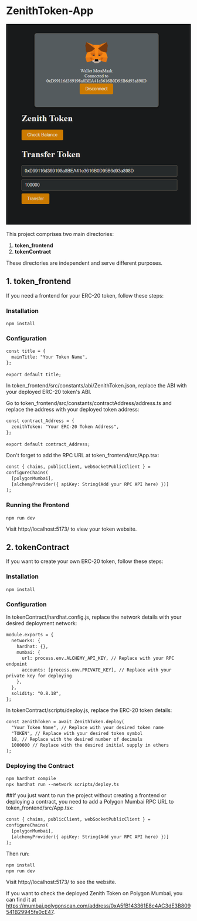 # ZenithToken-App

![zenithtoken.PNG](zenithtoken.PNG)

This project comprises two main directories:

1. **token_frontend**
2. **tokenContract**

These directories are independent and serve different purposes.

## 1. token_frontend

If you need a frontend for your ERC-20 token, follow these steps:

### Installation

```
npm install
```

### Configuration

```
const title = {
  mainTitle: "Your Token Name",
};

export default title;
```

In token_frontend/src/constants/abi/ZenithToken.json, replace the ABI with your deployed ERC-20 token's ABI.

Go to token_frontend/src/constants/contractAddress/address.ts and replace the address with your deployed token address:

```
const contract_Address = {
  zenithToken: "Your ERC-20 Token Address",
};

export default contract_Address;

```

Don't forget to add the RPC URL at token_frontend/src/App.tsx:

```
const { chains, publicClient, webSocketPublicClient } = configureChains(
  [polygonMumbai],
  [alchemyProvider({ apiKey: String(Add your RPC API here) })]
);

```

### Running the Frontend

```
npm run dev

```

Visit http://localhost:5173/ to view your token website.

## 2. tokenContract

If you want to create your own ERC-20 token, follow these steps:

### Installation

```
npm install

```

### Configuration

In tokenContract/hardhat.config.js, replace the network details with your desired deployment network:

```
module.exports = {
  networks: {
    hardhat: {},
    mumbai: {
      url: process.env.ALCHEMY_API_KEY, // Replace with your RPC endpoint
      accounts: [process.env.PRIVATE_KEY], // Replace with your private key for deploying
    },
  },
  solidity: "0.8.18",
};

```

In tokenContract/scripts/deploy.js, replace the ERC-20 token details:

```
const zenithToken = await ZenithToken.deploy(
  "Your Token Name", // Replace with your desired token name
  "TOKEN", // Replace with your desired token symbol
  18, // Replace with the desired number of decimals
  1000000 // Replace with the desired initial supply in ethers
);

```

### Deploying the Contract

```
npm hardhat compile
npx hardhat run --network scripts/deploy.ts

```


##If you just want to run the project without creating a frontend or deploying a contract, you need to add a Polygon Mumbai RPC URL to token_frontend/src/App.tsx:

```
const { chains, publicClient, webSocketPublicClient } = configureChains(
  [polygonMumbai],
  [alchemyProvider({ apiKey: String(Add your RPC API here) })]
);

```

Then run:

```
npm install
npm run dev

```

Visit http://localhost:5173/ to see the website.

If you want to check the deployed Zenith Token on Polygon Mumbai, you can find it at https://mumbai.polygonscan.com/address/0xA5fB143361E8c4AC3dE3B809541B29945fe0cE47.
